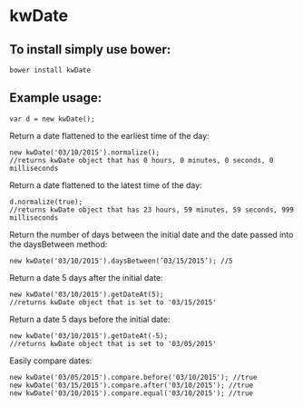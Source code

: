 # kwDate

## To install simply use bower:

    bower install kwDate

## Example usage:

    var d = new kwDate();

Return a date flattened to the earliest time of the day:

    new kwDate('03/10/2015').normalize(); 
    //returns kwDate object that has 0 hours, 0 minutes, 0 seconds, 0 milliseconds
    
Return a date flattened to the latest time of the day:

    d.normalize(true);
    //returns kwDate object that has 23 hours, 59 minutes, 59 seconds, 999 milliseconds

Return the number of days between the initial date and the date passed into the daysBetween method:

    new kwDate('03/10/2015').daysBetween(’03/15/2015’); //5

Return a date 5 days after the initial date:

    new kwDate('03/10/2015').getDateAt(5); 
    //returns kwDate object that is set to '03/15/2015'
    
Return a date 5 days before the initial date:

    new kwDate('03/10/2015').getDateAt(-5); 
    //returns kwDate object that is set to '03/05/2015'

Easily compare dates:

    new kwDate('03/05/2015').compare.before('03/10/2015'); //true
    new kwDate('03/15/2015').compare.after('03/10/2015'); //true
    new kwDate('03/10/2015').compare.equal('03/10/2015'); //true
